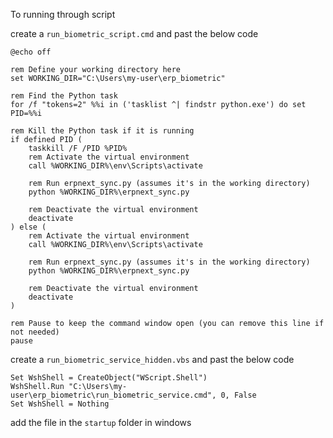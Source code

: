 To running through script

create a `run_biometric_script.cmd` and past the below code

```
@echo off
 
rem Define your working directory here
set WORKING_DIR="C:\Users\my-user\erp_biometric"
 
rem Find the Python task
for /f "tokens=2" %%i in ('tasklist ^| findstr python.exe') do set PID=%%i
 
rem Kill the Python task if it is running
if defined PID (
    taskkill /F /PID %PID%
    rem Activate the virtual environment
    call %WORKING_DIR%\env\Scripts\activate
 
    rem Run erpnext_sync.py (assumes it's in the working directory)
    python %WORKING_DIR%\erpnext_sync.py
 
    rem Deactivate the virtual environment
    deactivate
) else (
    rem Activate the virtual environment
    call %WORKING_DIR%\env\Scripts\activate
 
    rem Run erpnext_sync.py (assumes it's in the working directory)
    python %WORKING_DIR%\erpnext_sync.py
 
    rem Deactivate the virtual environment
    deactivate
)
 
rem Pause to keep the command window open (you can remove this line if not needed)
pause
```

create a `run_biometric_service_hidden.vbs` and past the below code
```
Set WshShell = CreateObject("WScript.Shell")
WshShell.Run "C:\Users\my-user\erp_biometric\run_biometric_service.cmd", 0, False
Set WshShell = Nothing

```

add the file in the `startup` folder in windows

